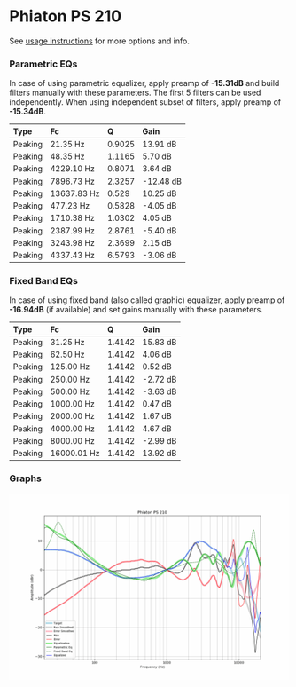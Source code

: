 # Phiaton PS 210
See [usage instructions](https://github.com/jaakkopasanen/AutoEq#usage) for more options and info.

### Parametric EQs
In case of using parametric equalizer, apply preamp of **-15.31dB** and build filters manually
with these parameters. The first 5 filters can be used independently.
When using independent subset of filters, apply preamp of **-15.34dB**.

| Type    | Fc          |      Q | Gain      |
|:--------|:------------|:-------|:----------|
| Peaking | 21.35 Hz    | 0.9025 | 13.91 dB  |
| Peaking | 48.35 Hz    | 1.1165 | 5.70 dB   |
| Peaking | 4229.10 Hz  | 0.8071 | 3.64 dB   |
| Peaking | 7896.73 Hz  | 2.3257 | -12.48 dB |
| Peaking | 13637.83 Hz | 0.529  | 10.25 dB  |
| Peaking | 477.23 Hz   | 0.5828 | -4.05 dB  |
| Peaking | 1710.38 Hz  | 1.0302 | 4.05 dB   |
| Peaking | 2387.99 Hz  | 2.8761 | -5.40 dB  |
| Peaking | 3243.98 Hz  | 2.3699 | 2.15 dB   |
| Peaking | 4337.43 Hz  | 6.5793 | -3.06 dB  |

### Fixed Band EQs
In case of using fixed band (also called graphic) equalizer, apply preamp of **-16.94dB**
(if available) and set gains manually with these parameters.

| Type    | Fc          |      Q | Gain     |
|:--------|:------------|:-------|:---------|
| Peaking | 31.25 Hz    | 1.4142 | 15.83 dB |
| Peaking | 62.50 Hz    | 1.4142 | 4.06 dB  |
| Peaking | 125.00 Hz   | 1.4142 | 0.52 dB  |
| Peaking | 250.00 Hz   | 1.4142 | -2.72 dB |
| Peaking | 500.00 Hz   | 1.4142 | -3.63 dB |
| Peaking | 1000.00 Hz  | 1.4142 | 0.47 dB  |
| Peaking | 2000.00 Hz  | 1.4142 | 1.67 dB  |
| Peaking | 4000.00 Hz  | 1.4142 | 4.67 dB  |
| Peaking | 8000.00 Hz  | 1.4142 | -2.99 dB |
| Peaking | 16000.01 Hz | 1.4142 | 13.92 dB |

### Graphs
![](./Phiaton%20PS%20210.png)